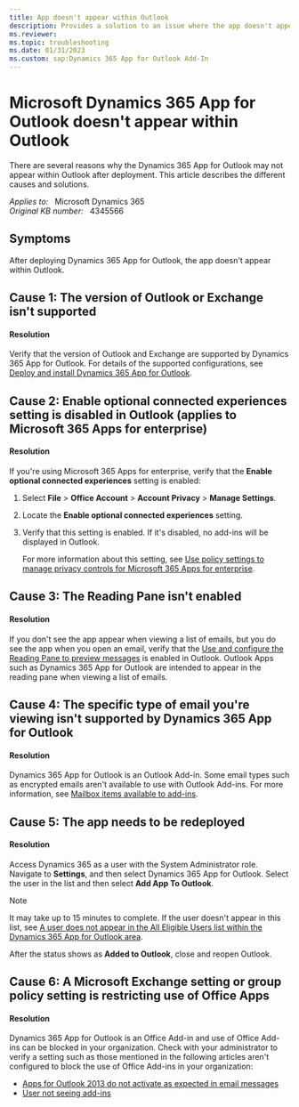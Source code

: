 ```yaml
---
title: App doesn't appear within Outlook
description: Provides a solution to an issue where the app doesn't appear within Outlook after deploying Dynamics 365 App for Outlook.
ms.reviewer: 
ms.topic: troubleshooting
ms.date: 01/31/2023
ms.custom: sap:Dynamics 365 App for Outlook Add-In
---
```

# Microsoft Dynamics 365 App for Outlook doesn't appear within Outlook

There are several reasons why the Dynamics 365 App for Outlook may not appear within Outlook after deployment. This article describes the different causes and solutions.

_Applies to:_ &nbsp; Microsoft Dynamics 365  
_Original KB number:_ &nbsp; 4345566

## Symptoms

After deploying Dynamics 365 App for Outlook, the app doesn't appear within Outlook.

## Cause 1: The version of Outlook or Exchange isn't supported

#### Resolution

Verify that the version of Outlook and Exchange are supported by Dynamics 365 App for Outlook. For details of the supported configurations, see [Deploy and install Dynamics 365 App for Outlook](/dynamics365/outlook-app/deploy-dynamics-365-app-for-outlook).

## Cause 2: Enable optional connected experiences setting is disabled in Outlook (applies to Microsoft 365 Apps for enterprise)

#### Resolution

If you're using Microsoft 365 Apps for enterprise, verify that the **Enable optional connected experiences** setting is enabled:

1. Select **File** > **Office Account** > **Account Privacy** > **Manage Settings**.
2. Locate the **Enable optional connected experiences** setting.
3. Verify that this setting is enabled. If it's disabled, no add-ins will be displayed in Outlook.

    For more information about this setting, see [Use policy settings to manage privacy controls for Microsoft 365 Apps for enterprise](/deployoffice/privacy/manage-privacy-controls).

## Cause 3: The Reading Pane isn't enabled

#### Resolution

If you don't see the app appear when viewing a list of emails, but you do see the app when you open an email, verify that the [Use and configure the Reading Pane to preview messages](https://support.microsoft.com/office/2fd687ed-7fc4-4ae3-8eab-9f9b8c6d53f0) is enabled in Outlook. Outlook Apps such as Dynamics 365 App for Outlook are intended to appear in the reading pane when viewing a list of emails.

## Cause 4: The specific type of email you're viewing isn't supported by Dynamics 365 App for Outlook

#### Resolution

Dynamics 365 App for Outlook is an Outlook Add-in. Some email types such as encrypted emails aren't available to use with Outlook Add-ins. For more information, see [Mailbox items available to add-ins](/office/dev/add-ins/outlook/outlook-add-ins-overview#mailbox-items-available-to-add-ins).

## Cause 5: The app needs to be redeployed

#### Resolution

Access Dynamics 365 as a user with the System Administrator role. Navigate to **Settings**, and then select Dynamics 365 App for Outlook. Select the user in the list and then select **Add App To Outlook**.

> [!NOTE]
> It may take up to 15 minutes to complete. If the user doesn't appear in this list, see [A user does not appear in the All Eligible Users list within the Dynamics 365 App for Outlook area](a-user-disappears-all-eligible-users.md).

After the status shows as **Added to Outlook**, close and reopen Outlook.

## Cause 6: A Microsoft Exchange setting or group policy setting is restricting use of Office Apps

#### Resolution

Dynamics 365 App for Outlook is an Office Add-in and use of Office Add-ins can be blocked in your organization. Check with your administrator to verify a setting such as those mentioned in the following articles aren't configured to block the use of Office Add-ins in your organization:

- [Apps for Outlook 2013 do not activate as expected in email messages](/outlook/troubleshoot/user-interface/apps-for-outlook-2013-do-not-activate-as-expected)
- [User not seeing add-ins](/office365/troubleshoot/access-management/user-not-seeing-add-ins#for-outlook-2016)
